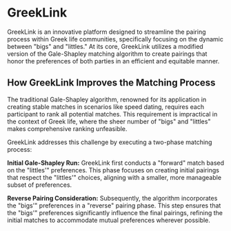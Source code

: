 # GreekLink

GreekLink is an innovative platform designed to streamline the pairing process within Greek life communities, specifically focusing on the dynamic between "bigs" and "littles." At its core, GreekLink utilizes a modified version of the Gale-Shapley matching algorithm to create pairings that honor the preferences of both parties in an efficient and equitable manner.

## How GreekLink Improves the Matching Process

The traditional Gale-Shapley algorithm, renowned for its application in creating stable matches in scenarios like speed dating, requires each participant to rank all potential matches. This requirement is impractical in the context of Greek life, where the sheer number of "bigs" and "littles" makes comprehensive ranking unfeasible.

GreekLink addresses this challenge by executing a two-phase matching process:

**Initial Gale-Shapley Run:** GreekLink first conducts a "forward" match based on the "littles'" preferences. This phase focuses on creating initial pairings that respect the "littles'" choices, aligning with a smaller, more manageable subset of preferences.

**Reverse Pairing Consideration:** Subsequently, the algorithm incorporates the "bigs'" preferences in a "reverse" pairing phase. This step ensures that the "bigs'" preferences significantly influence the final pairings, refining the initial matches to accommodate mutual preferences wherever possible.
